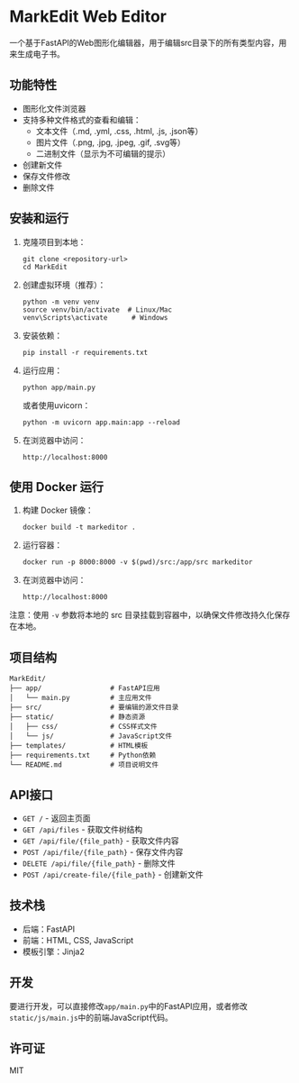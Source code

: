 # MarkEdit Web Editor

一个基于FastAPI的Web图形化编辑器，用于编辑src目录下的所有类型内容，用来生成电子书。

## 功能特性

- 图形化文件浏览器
- 支持多种文件格式的查看和编辑：
  - 文本文件（.md, .yml, .css, .html, .js, .json等）
  - 图片文件（.png, .jpg, .jpeg, .gif, .svg等）
  - 二进制文件（显示为不可编辑的提示）
- 创建新文件
- 保存文件修改
- 删除文件

## 安装和运行

1. 克隆项目到本地：
   ```
   git clone <repository-url>
   cd MarkEdit
   ```

2. 创建虚拟环境（推荐）：
   ```
   python -m venv venv
   source venv/bin/activate  # Linux/Mac
   venv\Scripts\activate      # Windows
   ```

3. 安装依赖：
   ```
   pip install -r requirements.txt
   ```

4. 运行应用：
   ```
   python app/main.py
   ```

   或者使用uvicorn：
   ```
   python -m uvicorn app.main:app --reload
   ```

5. 在浏览器中访问：
   ```
   http://localhost:8000
   ```

## 使用 Docker 运行

1. 构建 Docker 镜像：
   ```
   docker build -t markeditor .
   ```

2. 运行容器：
   ```
   docker run -p 8000:8000 -v $(pwd)/src:/app/src markeditor
   ```

3. 在浏览器中访问：
   ```
   http://localhost:8000
   ```

注意：使用 `-v` 参数将本地的 src 目录挂载到容器中，以确保文件修改持久化保存在本地。

## 项目结构

```
MarkEdit/
├── app/                 # FastAPI应用
│   └── main.py          # 主应用文件
├── src/                 # 要编辑的源文件目录
├── static/              # 静态资源
│   ├── css/             # CSS样式文件
│   └── js/              # JavaScript文件
├── templates/           # HTML模板
├── requirements.txt     # Python依赖
└── README.md            # 项目说明文件
```

## API接口

- `GET /` - 返回主页面
- `GET /api/files` - 获取文件树结构
- `GET /api/file/{file_path}` - 获取文件内容
- `POST /api/file/{file_path}` - 保存文件内容
- `DELETE /api/file/{file_path}` - 删除文件
- `POST /api/create-file/{file_path}` - 创建新文件

## 技术栈

- 后端：FastAPI
- 前端：HTML, CSS, JavaScript
- 模板引擎：Jinja2

## 开发

要进行开发，可以直接修改`app/main.py`中的FastAPI应用，或者修改`static/js/main.js`中的前端JavaScript代码。

## 许可证

MIT

